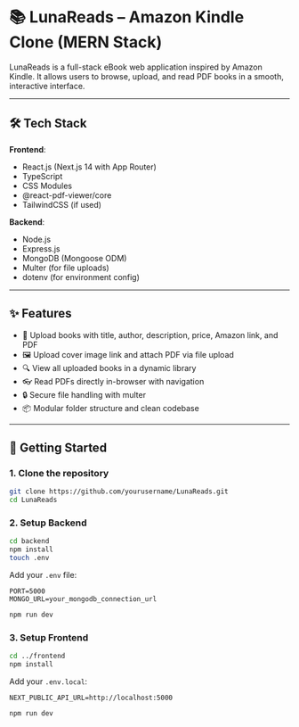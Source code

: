 # 📚 LunaReads – Amazon Kindle Clone (MERN Stack)

LunaReads is a full-stack eBook web application inspired by Amazon Kindle. It allows users to browse, upload, and read PDF books in a smooth, interactive interface.

---

## 🛠️ Tech Stack

**Frontend**:  
- React.js (Next.js 14 with App Router)  
- TypeScript  
- CSS Modules  
- @react-pdf-viewer/core  
- TailwindCSS (if used)  

**Backend**:  
- Node.js  
- Express.js  
- MongoDB (Mongoose ODM)  
- Multer (for file uploads)  
- dotenv (for environment config)

---

## ✨ Features

- 📖 Upload books with title, author, description, price, Amazon link, and PDF
- 🖼️ Upload cover image link and attach PDF via file upload
- 🔍 View all uploaded books in a dynamic library
- 👓 Read PDFs directly in-browser with navigation
- 🔒 Secure file handling with multer
- 📦 Modular folder structure and clean codebase

---


## 🚀 Getting Started

### 1. Clone the repository

```bash
git clone https://github.com/yourusername/LunaReads.git
cd LunaReads
````

### 2. Setup Backend

```bash
cd backend
npm install
touch .env
```

Add your `.env` file:

```env
PORT=5000
MONGO_URL=your_mongodb_connection_url
```

```bash
npm run dev
```

### 3. Setup Frontend

```bash
cd ../frontend
npm install
```

Add your `.env.local`:

```env
NEXT_PUBLIC_API_URL=http://localhost:5000
```

```bash
npm run dev
```
